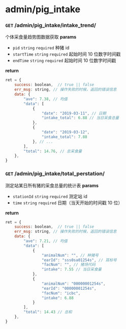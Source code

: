 # admin/pig_intake

### `GET` /admin/pig_intake/intake_trend/
个体采食量趋势图数据获取
__params__
- `pid` `string` `required` 种猪 id
- `startTime` `string` `required` 起始时间 10 位数字时间戳
- `endTime` `string` `required` 起始时间 10 位数字时间戳

__return__
```js
ret = {
    success: boolean,  // true || false
    err_msg: string, // 操作失败的时候，返回的错误信息
    data: {
        "ave": 7.38, // 均值
        "data": [
            {
                "date": "2019-03-11", // 日期
                "intake_total": 6.88 // 当日采食总量
            },
            {
                "date": "2019-03-12",
                "intake_total": 7.88
            }, // ...
        ],
        "total": 14.76, // 总采食量
    },
}
```

### `GET` /admin/pig_intake/total_perstation/
测定站某日所有猪的采食总量的统计表
__params__
- `stationId` `string` `required` 测定站 id
- `time` `string` `required` 日期（当天开始的时间戳 10 位）

__return__
```js
ret = {
    success: boolean,  // true || false
    err_msg: string, // 操作失败的时候，返回的错误信息
    data: {
        "ave": 7.21, // 均值
        "data": [
            {
                "animalNum": "", // 种猪号
                "earId": "sss0sa01254s", // 耳标号
                "facNum": "", // 猪场代码
                "intake": 7.55 // 当日采食量
            },
            {
                "animalNum": "00000001254s",
                "earId": "00000001254s",
                "facNum": "icbc",
                "intake": 6.88
            }
        ],
        "total": 14.43 // 总和
    },
}
```
